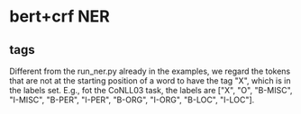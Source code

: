 # bert+crf NER

## tags
Different from the run_ner.py already in the examples, we regard the tokens that are not at the starting position of a word to have the tag "X", which is in the labels set. E.g., fot the CoNLL03 task, the labels are ["X", "O", "B-MISC", "I-MISC",  "B-PER", "I-PER", "B-ORG", "I-ORG", "B-LOC", "I-LOC"]. 